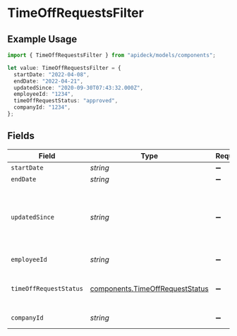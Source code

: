 # TimeOffRequestsFilter

## Example Usage

```typescript
import { TimeOffRequestsFilter } from "apideck/models/components";

let value: TimeOffRequestsFilter = {
  startDate: "2022-04-08",
  endDate: "2022-04-21",
  updatedSince: "2020-09-30T07:43:32.000Z",
  employeeId: "1234",
  timeOffRequestStatus: "approved",
  companyId: "1234",
};
```

## Fields

| Field                                                                              | Type                                                                               | Required                                                                           | Description                                                                        | Example                                                                            |
| ---------------------------------------------------------------------------------- | ---------------------------------------------------------------------------------- | ---------------------------------------------------------------------------------- | ---------------------------------------------------------------------------------- | ---------------------------------------------------------------------------------- |
| `startDate`                                                                        | *string*                                                                           | :heavy_minus_sign:                                                                 | Start date                                                                         | 2022-04-08                                                                         |
| `endDate`                                                                          | *string*                                                                           | :heavy_minus_sign:                                                                 | End date                                                                           | 2022-04-21                                                                         |
| `updatedSince`                                                                     | *string*                                                                           | :heavy_minus_sign:                                                                 | Minimum date the time off request was last created or modified                     | 2020-09-30T07:43:32.000Z                                                           |
| `employeeId`                                                                       | *string*                                                                           | :heavy_minus_sign:                                                                 | Employee ID                                                                        | 1234                                                                               |
| `timeOffRequestStatus`                                                             | [components.TimeOffRequestStatus](../../models/components/timeoffrequeststatus.md) | :heavy_minus_sign:                                                                 | Time off request status to filter on                                               | requested                                                                          |
| `companyId`                                                                        | *string*                                                                           | :heavy_minus_sign:                                                                 | Company ID                                                                         | 1234                                                                               |